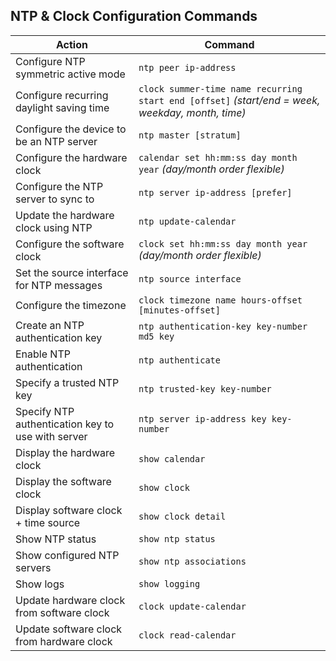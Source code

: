 ## NTP & Clock Configuration Commands

| Action | Command |
|--------|---------|
| Configure NTP symmetric active mode | `ntp peer ip-address` |
| Configure recurring daylight saving time | `clock summer-time name recurring start end [offset]` *(start/end = week, weekday, month, time)* |
| Configure the device to be an NTP server | `ntp master [stratum]` |
| Configure the hardware clock | `calendar set hh:mm:ss day month year` *(day/month order flexible)* |
| Configure the NTP server to sync to | `ntp server ip-address [prefer]` |
| Update the hardware clock using NTP | `ntp update-calendar` |
| Configure the software clock | `clock set hh:mm:ss day month year` *(day/month order flexible)* |
| Set the source interface for NTP messages | `ntp source interface` |
| Configure the timezone | `clock timezone name hours-offset [minutes-offset]` |
| Create an NTP authentication key | `ntp authentication-key key-number md5 key` |
| Enable NTP authentication | `ntp authenticate` |
| Specify a trusted NTP key | `ntp trusted-key key-number` |
| Specify NTP authentication key to use with server | `ntp server ip-address key key-number` |
| Display the hardware clock | `show calendar` |
| Display the software clock | `show clock` |
| Display software clock + time source | `show clock detail` |
| Show NTP status | `show ntp status` |
| Show configured NTP servers | `show ntp associations` |
| Show logs | `show logging` |
| Update hardware clock from software clock | `clock update-calendar` |
| Update software clock from hardware clock | `clock read-calendar` |
